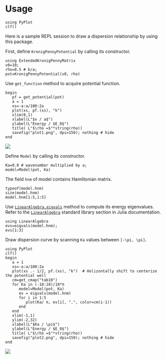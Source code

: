 # Usage

```@setup session1
using PyPlot
clf()
```

Here is a sample REPL session to draw a dispersion relationship by using this package.

First, define `KronigPennyPotential` by calling its constructor.

```@repl session1
using ExtendedKronigPennyMatrix
v0=10; 
rho=0.5 # b/a;
pot=KronigPennyPotential(v0, rho)
```

Use `get_function` method to acquire potential function.
```@repl session1
begin
   pf = get_potential(pot)
   a = 1
   xs=-a:a/100:2a
   plot(xs, pf.(xs), "k")
   xlim(0,1)
   xlabel(L"$x / a$")
   ylabel(L"Energy / $E_0$")
   title( L"$\rho =$"*string(rho))
   savefig("plot1.png", dpi=150); nothing # hide
end
```

![](plot1.png)


Define `Model` by calling its constructor.
```@repl session1
Ka=0.0 # wavenumber multiplied by a;
model=Model(pot, Ka)
```

The field `hnm` of model contains Hamiltonian matrix.
```@repl session1
typeof(model.hnm)
size(model.hnm)
model.hnm[1:5,1:5]
```

Use [`LinearAlgebra.eigvals`](https://docs.julialang.org/en/v1/stdlib/LinearAlgebra/#LinearAlgebra.eigvals) method to compute its energy eigenvalues.
Refer to the [`LinearAlgebra`](https://docs.julialang.org/en/v1/stdlib/LinearAlgebra/) standard library section in Julia documentation.
```@repl session1
using LinearAlgebra
evs=eigvals(model.hnm);
evs[1:3]
```

Draw dispersion curve by scanning `Ka` values between ``[-\pi, \pi]``.
```@repl session1
using PyPlot
clf()
begin
   a = 1
   xs=-a:a/100:2a
   plot(xs .- 1/2, pf.(xs), "k")  # Holizontally shift to centerize the potential well
   cm=get_cmap("tab10")
   for Ka in (-18:18)/18*π
      model=Model(pot, Ka)
      ev = eigvals(model.hnm)
      for i in 1:5
         plot(Ka/ π, ev[i], ".", color=cm(i-1))
      end
   end
   xlim(-1,1)
   ylim(-2,32)
   xlabel(L"$Ka / \pi$")
   ylabel(L"Energy / $E_0$")
   title( L"$\rho =$"*string(rho))
   savefig("plot2.png", dpi=150); nothing # hide
end
```

![](plot2.png)


